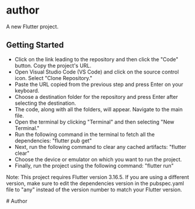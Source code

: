 # author

A new Flutter project.

## Getting Started
- Click on the link leading to the repository and then click the "Code" button. Copy the project's URL.
- Open Visual Studio Code (VS Code) and click on the source control icon. Select "Clone Repository."
- Paste the URL copied from the previous step and press Enter on your keyboard.
- Choose a destination folder for the repository and press Enter after selecting the destination.
- The code, along with all the folders, will appear. Navigate to the main file.
- Open the terminal by clicking "Terminal" and then selecting "New Terminal."
- Run the following command in the terminal to fetch all the dependencies:
  "flutter pub get"
- Next, run the following command to clear any cached artifacts:
  "flutter clear"
- Choose the device or emulator on which you want to run the project.
- Finally, run the project using the following command:
  "flutter run"

Note: This project requires Flutter version 3.16.5. If you are using a different version, make sure to edit the dependencies version in the pubspec.yaml file to "any" instead of the version number to match your Flutter version.

#   A u t h o r 
 
 
